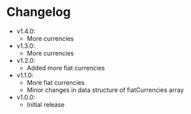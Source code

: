 # Changelog

* v1.4.0:
	* More currencies
* v1.3.0:
	* More currencies
* v1.2.0:
	* Added more fiat currencies
* v1.1.0:
	* More fiat currencies
	* Minor changes in data structure of fiatCurrencies array
* v1.0.0:
	* Initial release
